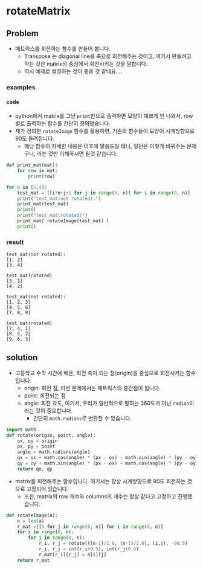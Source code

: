 # rotateMatrix

## Problem

- 매트릭스를 회전하는 함수를 만들어 봅니다. 
	- Transpose 는 diagonal line을 축으로 회전해주는 것이고, 여기서 만들려고 하는 것은 matrix의 중심에서 회전시키는 것을 말합니다. 
	- 역시 예제로 설명하는 것이 좋을 것 같네요....

### examples 

#### code 

- python에서 matrix를 그냥 `print`만으로 출력하면 모양이 예쁘게 안 나와서, row별로 출력하는 함수를 간단히 정의했습니다. 
- 제가 정의한 `rotateImage` 함수를 활용하면, 기존의 함수들이 모양이 시계방향으로 90도 돌려집니다. 
	- 해당 함수의 자세한 내용은 이후에 말씀드릴 테니, 일단은 이렇게 바꿔주는 문제구나, 라는 것만 이해하시면 될것 같습니다. 

```python
def print_mat(mat):
    for row in mat:
        print(row)

for n in [2,4]:
    test_mat = [[i*n+j+1 for j in range(0, n)] for i in range(0, n)]
    print("test_mat(not rotated):")
    print_mat(test_mat)
    print()
    print("test_mat(rotated)")
    print_mat( rotateImage(test_mat) )     
    print()
```

### result

```
test_mat(not rotated):
[1, 2]
[3, 4]

test_mat(rotated)
[3, 1]
[4, 2]

test_mat(not rotated):
[1, 2, 3]
[4, 5, 6]
[7, 8, 9]

test_mat(rotated)
[7, 4, 1]
[8, 5, 2]
[9, 6, 3]
```

## solution

- 고등학교 수학 시간에 배운, 회전 축이 되는 점(origin)을 중심으로 회전시키는 함수입니다. 
	- origin: 회전 점, 이번 문제에서는 매트릭스의 중간점이 됩니다. 
	- point: 회전되는 점
	- angle: 회전 각도, 여기서, 우리가 일반적으로 말하는 360도가 아닌 `radian`이라는 것이 중요합니다.
		- 간단히 `math.radians`로 변환할 수 있습니다. 

```python
import math
def rotate(origin, point, angle):
    ox, oy = origin
    px, py = point
    angle = math.radians(angle)
    qx = ox + math.cos(angle) * (px - ox) - math.sin(angle) * (py - oy)
    qy = oy + math.sin(angle) * (px - ox) + math.cos(angle) * (py - oy)
    return qx, qy
```


- matrix를 회전해주는 함수입니다. 여기서는 항상 시계방향으로 90도 회전하는 것으로 고정되어 있습니다. 
	- 또한, matrix의 row 개수와 columns의 개수는 항상 같다고 고정하고 진행했습니다. 

```python
def rotateImage(a):
    n = len(a)
    r_mat =[[0 for j in range(0, n)] for i in range(0, n)]
    for i in range(0, n):
        for j in range(0, n):
            r_i, r_j = rotate(((n-1)/2.0, (n-1)/2.0), (i,j), -90.0)
            r_i, r_j = int(r_i+0.5), int(r_j+0.5)
            r_mat[r_i][r_j] = a[i][j]
    return r_mat


```

